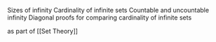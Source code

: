 Sizes of infinity
Cardinality of infinite sets
Countable and uncountable infinity
Diagonal proofs for comparing cardinality of infinite sets

as part of [[Set Theory]]

